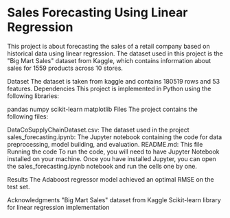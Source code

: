 # Sales Forecasting Using Linear Regression
This project is about forecasting the sales of a retail company based on historical data using linear regression. The dataset used in this project is the "Big Mart Sales" dataset from Kaggle, which contains information about sales for 1559 products across 10 stores.

Dataset
The dataset is taken from kaggle and contains 180519 rows and 53 features.
Dependencies
This project is implemented in Python using the following libraries:

pandas
numpy
scikit-learn
matplotlib
Files
The project contains the following files:

DataCoSupplyChainDataset.csv: The dataset used in the project
sales_forecasting.ipynb: The Jupyter notebook containing the code for data preprocessing, model building, and evaluation.
README.md: This file
Running the code
To run the code, you will need to have Jupyter Notebook installed on your machine. Once you have installed Jupyter, you can open the sales_forecasting.ipynb notebook and run the cells one by one.

Results
The Adaboost regressor model achieved an optimal RMSE on the test set.

Acknowledgments
"Big Mart Sales" dataset from Kaggle
Scikit-learn library for linear regression implementation
